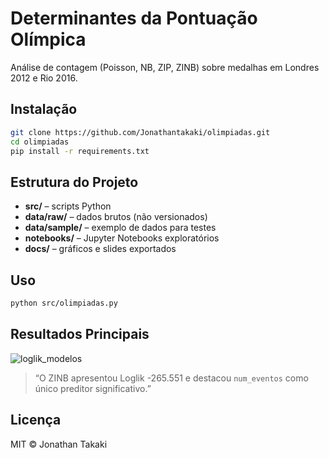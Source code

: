 # Determinantes da Pontuação Olímpica

Análise de contagem (Poisson, NB, ZIP, ZINB) sobre medalhas em Londres 2012 e Rio 2016.

## Instalação

```bash
git clone https://github.com/Jonathantakaki/olimpiadas.git
cd olimpiadas
pip install -r requirements.txt
```
## Estrutura do Projeto

- **src/** – scripts Python  
- **data/raw/** – dados brutos (não versionados)  
- **data/sample/** – exemplo de dados para testes  
- **notebooks/** – Jupyter Notebooks exploratórios  
- **docs/** – gráficos e slides exportados  

## Uso

```bash
python src/olimpiadas.py
```
## Resultados Principais


![loglik_modelos](https://github.com/user-attachments/assets/5887f939-e8c2-486f-9746-74017c6cc094)


> “O ZINB apresentou Loglik -265.551 e destacou `num_eventos` como único preditor significativo.”

## Licença

MIT © Jonathan Takaki
